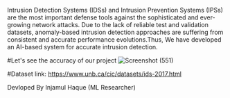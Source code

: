 Intrusion Detection Systems (IDSs) and Intrusion Prevention Systems (IPSs) are the most important defense tools against the sophisticated and ever-growing network attacks. Due to the lack of reliable test and validation datasets, anomaly-based intrusion detection approaches are suffering from consistent and accurate performance evolutions.Thus, We have developed an AI-based system for accurate intrusion detection.

#Let's see the accuracy of our project
![Screenshot (551)](https://github.com/injamul3798/Advanced-Threat-Detection-ML-Driven-Intrusion-Detection-Systems-for-Robust-Security/assets/101572467/e2bafb70-79d0-4a2d-9fa9-7b8430269604)


#Dataset link: https://www.unb.ca/cic/datasets/ids-2017.html


Devloped By Injamul Haque
(ML Researcher)
